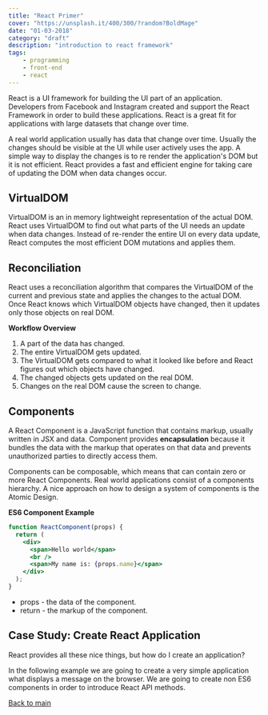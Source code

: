 ```yaml
---
title: "React Primer"
cover: "https://unsplash.it/400/300/?random?BoldMage"
date: "01-03-2018"
category: "draft"
description: "introduction to react framework"
tags:
    - programming
    - front-end
    - react
---
```


React is a UI framework for building the UI part of an application. Developers from Facebook and Instagram created and support the React Framework in order to build these applications. React is a great fit for applications with large datasets that change over time.

A real world application usually has data that change over time. Usually the changes should be visible at the UI while user actively uses the app. A simple way to display the changes is to re render the application's DOM but it is not efficient. React provides a fast and efficient engine for taking care of updating the DOM when data changes occur.

## VirtualDOM

VirtualDOM is an in memory lightweight representation of the actual DOM. React uses VirtualDOM to find out what parts of the UI needs an update when data changes. Instead of re-render the entire UI on every data update, React computes the most efficient DOM mutations and applies them.

## Reconciliation

React uses a reconciliation algorithm that compares the VirtualDOM of the current and previous state and applies the changes to the actual DOM. Once React knows which VirtualDOM objects have changed, then it updates only those objects on real DOM.

**Workflow Overview**

1. A part of the data has changed.
2. The entire VirtualDOM gets updated.
3. The VirtualDOM gets compared to what it looked like before and React figures out which objects have changed.
4. The changed objects gets updated on the real DOM.
5. Changes on the real DOM cause the screen to change.

## Components

A React Component is a JavaScript function that contains markup, usually written in JSX and data. Component provides **encapsulation** because it bundles the data with the markup that operates on that data and prevents unauthorized parties to directly access them.

Components can be composable, which means that can contain zero or more React Components. Real world applications consist of a components hierarchy. A nice approach on how to design a system of components is the Atomic Design.

**ES6 Component Example**

```jsx
function ReactComponent(props) {
  return (
    <div>
      <span>Hello world</span>
      <br />
      <span>My name is: {props.name}</span>
    </div>
  );
}
```

* props - the data of the component.
* return - the markup of the component.

## Case Study: Create React Application

React provides all these nice things, but how do I create an application?

In the following example we are going to create a very simple application what displays a message on the browser. We are going to create non ES6 components in order to introduce React API methods.

<a href="/react-introduction">Back to main</a>

